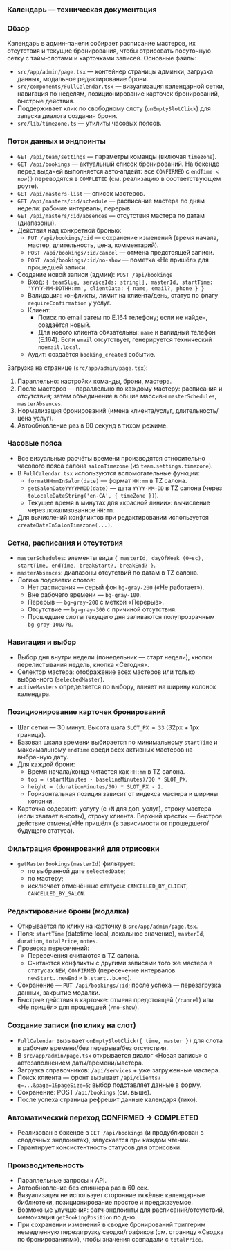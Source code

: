 ### Календарь — техническая документация

### Обзор
Календарь в админ‑панели собирает расписание мастеров, их отсутствия и текущие бронирования, чтобы отрисовать посуточную сетку с тайм‑слотами и карточками записей. Основные файлы:
- `src/app/admin/page.tsx` — контейнер страницы админки, загрузка данных, модальное редактирование брони.
- `src/components/FullCalendar.tsx` — визуализация календарной сетки, навигация по неделям, позиционирование карточек бронирований, быстрые действия.
- Поддерживает клик по свободному слоту (`onEmptySlotClick`) для запуска диалога создания брони.
- `src/lib/timezone.ts` — утилиты часовых поясов.

### Поток данных и эндпоинты
- `GET /api/team/settings` — параметры команды (включая `timezone`).
- `GET /api/bookings` — актуальный список бронирований. На бекенде перед выдачей выполняется авто‑апдейт: все `CONFIRMED` с `endTime < now()` переводятся в `COMPLETED` (см. реализацию в соответствующем роуте).
- `GET /api/masters-list` — список мастеров.
- `GET /api/masters/:id/schedule` — расписание мастера по дням недели: рабочие интервалы, перерыв.
- `GET /api/masters/:id/absences` — отсутствия мастера по датам (диапазоны).
- Действия над конкретной бронью:
  - `PUT /api/bookings/:id` — сохранение изменений (время начала, мастер, длительность, цена, комментарий).
  - `POST /api/bookings/:id/cancel` — отмена предстоящей записи.
  - `POST /api/bookings/:id/no-show` — пометка «Не пришёл» для прошедшей записи.
- Создание новой записи (админ): `POST /api/bookings`
  - Вход: `{ teamSlug, serviceIds: string[], masterId, startTime: 'YYYY-MM-DDTHH:mm', clientData: { name, email?, phone } }`
  - Валидация: конфликты, лимит на клиента/день, статус по флагу `requireConfirmation` у услуг.
  - Клиент:
    - Поиск по email затем по E.164 телефону; если не найден, создаётся новый.
    - Для нового клиента обязательны: `name` и валидный телефон (E.164). Если `email` отсутствует, генерируется технический `noemail.local`.
  - Аудит: создаётся `booking_created` событие.

Загрузка на странице (`src/app/admin/page.tsx`):
1) Параллельно: настройки команды, брони, мастера.
2) После мастеров — параллельно по каждому мастеру: расписания и отсутствия; затем объединение в общие массивы `masterSchedules`, `masterAbsences`.
3) Нормализация бронирований (имена клиента/услуг, длительность/цена услуг).
4) Автообновление раз в 60 секунд в тихом режиме.

### Часовые пояса
- Все визуальные расчёты времени производятся относительно часового пояса салона `salonTimezone` (из `team.settings.timezone`).
- В `FullCalendar.tsx` используются вспомогательные функции:
  - `formatHHmmInSalon(date)` — формат `HH:mm` в TZ салона.
  - `getSalonDateYYYYMMDD(date)` — дата `YYYY‑MM‑DD` в TZ салона (через `toLocaleDateString('en-CA', { timeZone })`).
  - Текущее время в минутах для «красной линии»: вычисление через локализованное `HH:mm`.
- Для вычислений конфликтов при редактировании используется `createDateInSalonTimezone(...)`.

### Сетка, расписания и отсутствия
- `masterSchedules`: элементы вида `{ masterId, dayOfWeek (0=вс), startTime, endTime, breakStart?, breakEnd? }`.
- `masterAbsences`: диапазоны отсутствий по датам в TZ салона.
- Логика подсветки слотов:
  - Нет расписания — серый фон `bg-gray-200` («Не работает»).
  - Вне рабочего времени — `bg-gray-100`.
  - Перерыв — `bg-gray-200` с меткой «Перерыв».
  - Отсутствие — `bg-gray-300` с причиной отсутствия.
  - Прошедшие слоты текущего дня заливаются полупрозрачным `bg-gray-100/70`.

### Навигация и выбор
- Выбор дня внутри недели (понедельник — старт недели), кнопки перелистывания недель, кнопка «Сегодня».
- Селектор мастера: отображение всех мастеров или только выбранного (`selectedMaster`).
- `activeMasters` определяется по выбору, влияет на ширину колонок календара.

### Позиционирование карточек бронирований
- Шаг сетки — 30 минут. Высота шага `SLOT_PX = 33` (32px + 1px граница).
- Базовая шкала времени выбирается по минимальному `startTime` и максимальному `endTime` среди всех активных мастеров на выбранную дату.
- Для каждой брони:
  - Время начала/конца читается как `HH:mm` в TZ салона.
  - `top = (startMinutes - baselineMinutes)/30 * SLOT_PX`.
  - `height = (durationMinutes/30) * SLOT_PX - 2`.
  - Горизонтальная позиция зависит от индекса мастера и ширины колонки.
- Карточка содержит: услугу (с `+N` для доп. услуг), строку мастера (если хватает высоты), строку клиента. Верхний крестик — быстрое действие отмены/«Не пришёл» (в зависимости от прошедшего/будущего статуса).

### Фильтрация бронирований для отрисовки
- `getMasterBookings(masterId)` фильтрует:
  - по выбранной дате `selectedDate`;
  - по мастеру;
  - исключает отменённые статусы: `CANCELLED_BY_CLIENT`, `CANCELLED_BY_SALON`.

### Редактирование брони (модалка)
- Открывается по клику на карточку в `src/app/admin/page.tsx`.
- Поля: `startTime` (datetime‑local, локальное значение), `masterId`, `duration`, `totalPrice`, `notes`.
- Проверка пересечений:
  - Пересечения считаются в TZ салона.
  - Считаются конфликты с другими записями того же мастера в статусах `NEW`, `CONFIRMED` (пересечение интервалов `newStart..newEnd` и `b.start..b.end`).
- Сохранение — `PUT /api/bookings/:id`; после успеха — перезагрузка данных, закрытие модалки.
- Быстрые действия в карточке: отмена предстоящей (`/cancel`) или «Не пришёл» для прошедшей (`/no-show`).

### Создание записи (по клику на слот)
- `FullCalendar` вызывает `onEmptySlotClick({ time, master })` для слота в рабочем времени/без перерыва/без отсутствия.
- В `src/app/admin/page.tsx` открывается диалог «Новая запись» с автозаполнением даты/времени/мастера.
- Загрузка справочников: `/api/services` + уже загруженные мастера.
- Поиск клиента — фронт вызывает `/api/clients?q=...&page=1&pageSize=5`; выбор подставляет данные в форму.
- Сохранение: POST `/api/bookings` (см. выше).
- После успеха страница рефрешит данные календаря (тихо).

### Автоматический переход CONFIRMED → COMPLETED
- Реализован в бэкенде в `GET /api/bookings` (и продублирован в сводочных эндпоинтах), запускается при каждом чтении.
- Гарантирует консистентность статусов для отрисовки.

### Производительность
- Параллельные запросы к API.
- Автообновление без спиннера раз в 60 сек.
- Визуализация не использует сторонние тяжёлые календарные библиотеки, позиционирование простое и предсказуемое.
- Возможные улучшения: батч‑эндпоинты для расписаний/отсутствий, мемоизация `getBookingPosition` по дню.
- При сохранении изменений в сводке бронирований триггерим немедленную перезагрузку сводки/графиков (см. страницу «Сводка по бронированиям»), чтобы значения совпадали с `totalPrice`.


